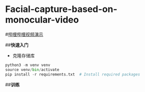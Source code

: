 # Facial-capture-based-on-monocular-video  

#[哔哩哔哩视频演示](https://www.bilibili.com/video/BV1tU4y1R7sE?spm_id_from=333.999.list.card_archive.click&vd_source=4c7288df9c88f4e7526b807569493aa6)  

##**快速入门**  
* 克隆存储库  
```python
python3 -m venv venv
source venv/bin/activate
pip install -r requirements.txt  # Install required packages
```  

##**训练**

